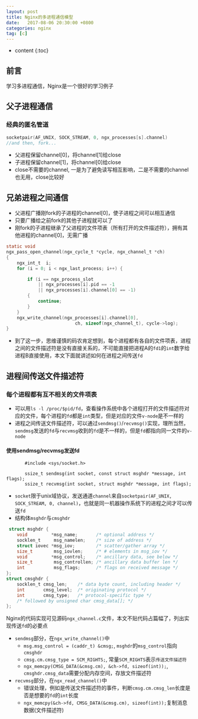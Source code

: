 ```yaml
---
layout: post
title: Nginx的多进程通信模型
date:   2017-08-06 20:30:00 +0800
categories: nginx
tag: [c]
---
```


* content
{:toc}

## 前言

学习多进程通信，Nginx是一个很好的学习例子

## 父子进程通信

### 经典的匿名管道

```c
socketpair(AF_UNIX, SOCK_STREAM, 0, ngx_processes[s].channel)
//and then, fork...
```

- 父进程保留channel[0]，将channel[1]给close
- 子进程保留channel[1]，将channel[0]给close
- close不需要的channel, 一是为了避免读写相互影响，二是不需要的channel也无用，close比较好


## 兄弟进程之间通信

- 父进程广播刚fork的子进程的channel[0]，使子进程之间可以相互通信
- 只要广播给之前fork的其他子进程就可以了
- 刚fork的子进程继承了父进程的文件项表（所有打开的文件描述符），拥有其他进程的channel[0]，无需广播

```c
static void
ngx_pass_open_channel(ngx_cycle_t *cycle, ngx_channel_t *ch)
{
    ngx_int_t  i;
    for (i = 0; i < ngx_last_process; i++) {

        if (i == ngx_process_slot
            || ngx_processes[i].pid == -1
            || ngx_processes[i].channel[0] == -1)
        {
            continue;
        }
    }
    ngx_write_channel(ngx_processes[i].channel[0],
                          ch, sizeof(ngx_channel_t), cycle->log);
}
```

- 到了这一步，思维谨慎的码农肯定想到，每个进程都有各自的文件项表，进程之间的文件描述符是没有直接关系的，不可能直接把进程A的`fd1`的`int`数字给进程B直接使用，本文下面就讲述如何在进程之间传送`fd`


## 进程间传送文件描述符

### 每个进程都有互不相关的文件项表

- 可以用`ls -l /proc/$pid/fd`，查看操作系统中各个进程打开的文件描述符对应的文件，每个进程的`fd`都是`int`类型，但是对应的文件`v-node`是不一样的
- 进程之间传送文件描述符，可以通过`sendmsg()`/`recvmsg()`实现，理所当然，`sendmsg`发送的`fd`与`recvmsg`收到的`fd`是不一样的，但是`fd`都指向同一文件的`v-node`

#### 使用sendmsg/recvmsg发送fd

```
       #include <sys/socket.h>

       ssize_t sendmsg(int socket, const struct msghdr *message, int flags);
       ssize_t recvmsg(int socket, struct msghdr *message, int flags);
```

- `socket`限于unix域协议，发送通道`channel`来自`socketpair(AF_UNIX, SOCK_STREAM, 0, channel)`，也就是同一机器操作系统下的进程之间才可以传送`fd`
- 结构体`msghdr`与`cmsghdr`

```c
 struct msghdr {
    void         *msg_name;       /* optional address */
    socklen_t     msg_namelen;    /* size of address */
    struct iovec *msg_iov;        /* scatter/gather array */
    size_t        msg_iovlen;     /* # elements in msg_iov */
    void         *msg_control;    /* ancillary data, see below */
    size_t        msg_controllen; /* ancillary data buffer len */
    int           msg_flags;      /* flags on received message */
};
struct cmsghdr {
    socklen_t cmsg_len;    /* data byte count, including header */
    int       cmsg_level;  /* originating protocol */
    int       cmsg_type;   /* protocol-specific type */
    /* followed by unsigned char cmsg_data[]; */
};
```

Nginx的代码实现可见源码`ngx_channel.c`文件，本文不贴代码占篇幅了，列出实现传送`fd`的必要点

- `sendmsg`部分，在`ngx_write_channel()`中
    + `msg.msg_control = (caddr_t) &cmsg;`, `msghdr`的`msg_control`指向`cmsghdr`
    + `cmsg.cm.cmsg_type = SCM_RIGHTS;`, 常量`SCM_RIGHTS`表示`传送文件描述符`
    + `ngx_memcpy(CMSG_DATA(&cmsg.cm), &ch->fd, sizeof(int));`, `cmsghdr.cmsg_data`需要分配内存空间，存放文件描述符
- `recvmsg`部分，在`ngx_read_channel()`中
    + 错误处理，例如是传送文件描述符的事件，判断`cmsg.cm.cmsg_len`长度是否是想要的`fd`的`int`长度
    + `ngx_memcpy(&ch->fd, CMSG_DATA(&cmsg.cm), sizeof(int));`复制消息数据(文件描述符)